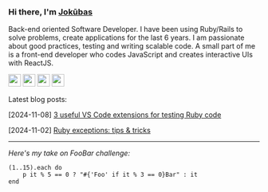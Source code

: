 ### Hi there, I'm [Jokūbas](https://github.com/pucinsk)

Back-end oriented Software Developer. I have been using Ruby/Rails to solve problems, create applications for the last 6 years. I am passionate about good practices, testing and writing scalable code. A small part of me is a front-end developer who codes JavaScript and creates interactive UIs with ReactJS.

[<img src="https://www.linkedin.com/favicon.ico" width="25"/>](https://www.linkedin.com/in/jokubas-pucinskas/)
[<img src="https://ssl.gstatic.com/ui/v1/icons/mail/rfr/gmail.ico" width="25"/>](mailto:j.pucinskas@gmail.com)
[<img src="https://facebook.com/favicon.ico" width="25"/>](https://www.facebook.com/pucinsk/)
[<img src="https://www.instagram.com/favicon.ico" width="25"/>](https://www.instagram.com/pucinsk)

Latest blog posts:

[2024-11-08] [3 useful VS Code extensions for testing Ruby code](https://dev.to/pucinsk/3-vs-code-extensions-for-testing-ruby-code-f14)

[2024-11-02] [Ruby exceptions: tips & tricks](https://dev.to/pucinsk/ruby-exceptions-tips-tricks-596c)

---

*Here's my take on FooBar challenge:*

```
(1..15).each do
    p it % 5 == 0 ? "#{'Foo' if it % 3 == 0}Bar" : it
end
```
<!--
**pucinsk/pucinsk** is a ✨ _special_ ✨ repository because its `README.md` (this file) appears on your GitHub profile.

Here are some ideas to get you started:

- 🔭 I’m currently working on ...
- 🌱 I’m currently learning ...
- 👯 I’m looking to collaborate on ...
- 🤔 I’m looking for help with ...
- 💬 Ask me about ...
- 📫 How to reach me: ...
- 😄 Pronouns: ...
- ⚡ Fun fact: ...
-->
